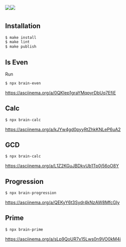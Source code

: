 <a href="https://codeclimate.com/github/fey/frontend-project-lvl1/maintainability"><img src="https://api.codeclimate.com/v1/badges/d2eca04515318a65b16b/maintainability" /></a><img src="https://github.com/fey/frontend-project-lvl1/workflows/CI/badge.svg" />


#
## Installation

```sh
$ make install
$ make lint
$ make publish
```

## Is Even

Run 
```sh
$ npx brain-even
```
https://asciinema.org/a/0QKIep1graYMqpyrDbUq7EfiE

## Calc
```sh
$ npx brain-calc
```
https://asciinema.org/a/kJYw4gd0pyyRtZhkKNLeP6uA2

## GCD
```sh
$ npx brain-calc
```
https://asciinema.org/a/L1Z2KGuJBDkvUb1Tp0j56oO8Y

## Progression
```sh
$ npx brain-progression
```
https://asciinema.org/a/QEKyY6t3Sydr4kNzAW8MfcGIy

## Prime
```sh
$ npx brain-prime
```
https://asciinema.org/a/sLp9QoUR7x15Lws0n9VO0kM4i
